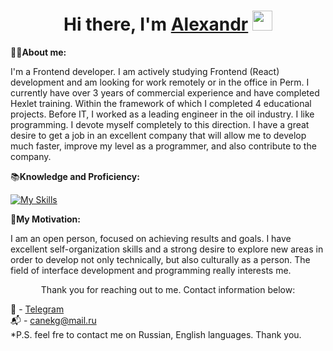 <h1 align="center">Hi there, I'm <a href="https://ru.hexlet.io/u/canekg" target="_blank">Alexandr</a> 
<img src="https://github.com/blackcater/blackcater/raw/main/images/Hi.gif" height="32"/></h1>

👨‍🚀**About me:**

I'm a Frontend developer. I am actively studying Frontend (React) development and am looking for work remotely or in the office in Perm. I currently have over 3 years of commercial experience and have completed Hexlet training. Within the framework of which I completed 4 educational projects. Before IT, I worked as a leading engineer in the oil industry. I like programming. I devote myself completely to this direction. I have a great desire to get a job in an excellent company that will allow me to develop much faster, improve my level as a programmer, and also contribute to the company.

📚**Knowledge and Proficiency:**

[![My Skills](https://skillicons.dev/icons?i=js,ts,react,redux,jest,babel,bash,vscode,git,jquery,nodejs,webpack,vite,html,css,bootstrap)](https://skillicons.dev)

🚀**My Motivation:**

I am an open person, focused on achieving results and goals. I have excellent self-organization skills and a strong desire to explore new areas in order to develop not only technically, but also culturally as a person. The field of interface development and programming really interests me.

<p align="center">
  Thank you for reaching out to me. Contact information below:
</p>

  📱 - [Telegram](https://t.me/Canekg)\
  📬 - canekg@mail.ru\
  *P.S. feel fre to contact me on Russian, English languages. Thank you.
